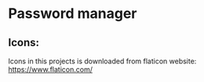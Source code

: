 # Password manager

## Icons:

Icons in this projects is downloaded from flaticon website: https://www.flaticon.com/
